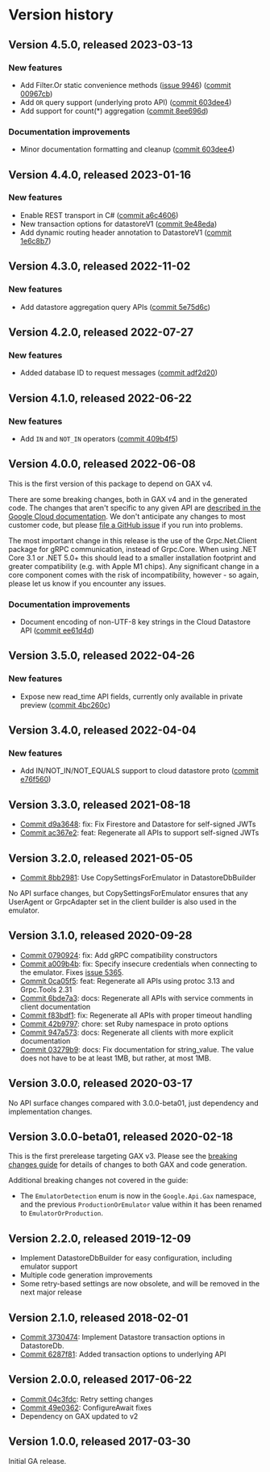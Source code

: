 # Version history

## Version 4.5.0, released 2023-03-13

### New features

- Add Filter.Or static convenience methods ([issue 9946](https://github.com/googleapis/google-cloud-dotnet/issues/9946)) ([commit 00967cb](https://github.com/googleapis/google-cloud-dotnet/commit/00967cbe9cedd631dc6bbc3bd297db4a87e5d86b))
- Add `OR` query support (underlying proto API) ([commit 603dee4](https://github.com/googleapis/google-cloud-dotnet/commit/603dee4be049456477c82c6cbd7a3f8e1c334dd6))
- Add support for count(*) aggregation ([commit 8ee696d](https://github.com/googleapis/google-cloud-dotnet/commit/8ee696dfa57e0f5c80e8024d54ae536f2cd0ec00))

### Documentation improvements

- Minor documentation formatting and cleanup ([commit 603dee4](https://github.com/googleapis/google-cloud-dotnet/commit/603dee4be049456477c82c6cbd7a3f8e1c334dd6))

## Version 4.4.0, released 2023-01-16

### New features

- Enable REST transport in C# ([commit a6c4606](https://github.com/googleapis/google-cloud-dotnet/commit/a6c46063bd961a9dadc728a780d66de772f28e71))
- New transaction options for datastoreV1 ([commit 9e48eda](https://github.com/googleapis/google-cloud-dotnet/commit/9e48eda004a534ce7b4e53bbb6d6ef53471a2568))
- Add dynamic routing header annotation to DatastoreV1 ([commit 1e6c8b7](https://github.com/googleapis/google-cloud-dotnet/commit/1e6c8b78b0409f142f2e6f7e54bf1a4900e0428a))

## Version 4.3.0, released 2022-11-02

### New features

- Add datastore aggregation query APIs ([commit 5e75d6c](https://github.com/googleapis/google-cloud-dotnet/commit/5e75d6cffa660cbdf66b4d78f17975adf62a313c))

## Version 4.2.0, released 2022-07-27

### New features

- Added database ID to request messages ([commit adf2d20](https://github.com/googleapis/google-cloud-dotnet/commit/adf2d202eb0fc206df6195cb46df98e7a6486160))
## Version 4.1.0, released 2022-06-22

### New features

- Add `IN` and `NOT_IN` operators ([commit 409b4f5](https://github.com/googleapis/google-cloud-dotnet/commit/409b4f5a273550d7aaf03af95aab0803327aa405))

## Version 4.0.0, released 2022-06-08

This is the first version of this package to depend on GAX v4.

There are some breaking changes, both in GAX v4 and in the generated
code. The changes that aren't specific to any given API are [described in the Google Cloud
documentation](https://cloud.google.com/dotnet/docs/reference/help/breaking-gax4).
We don't anticipate any changes to most customer code, but please [file a
GitHub issue](https://github.com/googleapis/google-cloud-dotnet/issues/new/choose)
if you run into problems.

The most important change in this release is the use of the Grpc.Net.Client package
for gRPC communication, instead of Grpc.Core. When using .NET Core 3.1 or .NET 5.0+
this should lead to a smaller installation footprint and greater compatibility (e.g.
with Apple M1 chips). Any significant change in a core component comes with the risk
of incompatibility, however - so again, please let us know if you encounter any
issues.

### Documentation improvements

- Document encoding of non-UTF-8 key strings in the Cloud Datastore API ([commit ee61d4d](https://github.com/googleapis/google-cloud-dotnet/commit/ee61d4d37ab4dd330bdc39d35f5172a6d6985aa0))
## Version 3.5.0, released 2022-04-26

### New features

- Expose new read_time API fields, currently only available in private preview ([commit 4bc260c](https://github.com/googleapis/google-cloud-dotnet/commit/4bc260c0f34a5f5296badaefa4e6d962499cc225))

## Version 3.4.0, released 2022-04-04

### New features

- Add IN/NOT_IN/NOT_EQUALS support to cloud datastore proto ([commit e76f560](https://github.com/googleapis/google-cloud-dotnet/commit/e76f5605392877acebaaa0b652896e3e27b72418))

## Version 3.3.0, released 2021-08-18

- [Commit d9a3648](https://github.com/googleapis/google-cloud-dotnet/commit/d9a3648): fix: Fix Firestore and Datastore for self-signed JWTs
- [Commit ac367e2](https://github.com/googleapis/google-cloud-dotnet/commit/ac367e2): feat: Regenerate all APIs to support self-signed JWTs

## Version 3.2.0, released 2021-05-05

- [Commit 8bb2981](https://github.com/googleapis/google-cloud-dotnet/commit/8bb2981): Use CopySettingsForEmulator in DatastoreDbBuilder

No API surface changes, but CopySettingsForEmulator ensures that any UserAgent or GrpcAdapter set in the client builder is also used in the emulator.

## Version 3.1.0, released 2020-09-28

- [Commit 0790924](https://github.com/googleapis/google-cloud-dotnet/commit/0790924): fix: Add gRPC compatibility constructors
- [Commit a009b4b](https://github.com/googleapis/google-cloud-dotnet/commit/a009b4b): fix: Specify insecure credentials when connecting to the emulator. Fixes [issue 5365](https://github.com/googleapis/google-cloud-dotnet/issues/5365).
- [Commit 0ca05f5](https://github.com/googleapis/google-cloud-dotnet/commit/0ca05f5): feat: Regenerate all APIs using protoc 3.13 and Grpc.Tools 2.31
- [Commit 6bde7a3](https://github.com/googleapis/google-cloud-dotnet/commit/6bde7a3): docs: Regenerate all APIs with service comments in client documentation
- [Commit f83bdf1](https://github.com/googleapis/google-cloud-dotnet/commit/f83bdf1): fix: Regenerate all APIs with proper timeout handling
- [Commit 42b9797](https://github.com/googleapis/google-cloud-dotnet/commit/42b9797): chore: set Ruby namespace in proto options
- [Commit 947a573](https://github.com/googleapis/google-cloud-dotnet/commit/947a573): docs: Regenerate all clients with more explicit documentation
- [Commit 03279b9](https://github.com/googleapis/google-cloud-dotnet/commit/03279b9): docs: Fix documentation for string_value. The value does not have to be at least 1MB, but rather, at most 1MB.

## Version 3.0.0, released 2020-03-17

No API surface changes compared with 3.0.0-beta01, just dependency
and implementation changes.

## Version 3.0.0-beta01, released 2020-02-18

This is the first prerelease targeting GAX v3. Please see the [breaking changes
guide](https://cloud.google.com/dotnet/docs/reference/help/breaking-gax2)
for details of changes to both GAX and code generation.

Additional breaking changes not covered in the guide:

- The `EmulatorDetection` enum is now in the `Google.Api.Gax`
  namespace, and the previous `ProductionOrEmulator` value within
  it has been renamed to `EmulatorOrProduction`.

## Version 2.2.0, released 2019-12-09

- Implement DatastoreDbBuilder for easy configuration, including emulator support
- Multiple code generation improvements
- Some retry-based settings are now obsolete, and will be removed in the next major release

## Version 2.1.0, released 2018-02-01

- [Commit 3730474](https://github.com/googleapis/google-cloud-dotnet/commit/3730474): Implement Datastore transaction options in DatastoreDb.
- [Commit 6287f81](https://github.com/googleapis/google-cloud-dotnet/commit/6287f81): Added transaction options to underlying API

## Version 2.0.0, released 2017-06-22

- [Commit 04c3fdc](https://github.com/googleapis/google-cloud-dotnet/commit/04c3fdc): Retry setting changes
- [Commit 49e0362](https://github.com/googleapis/google-cloud-dotnet/commit/49e0362): ConfigureAwait fixes
- Dependency on GAX updated to v2

## Version 1.0.0, released 2017-03-30

Initial GA release.
